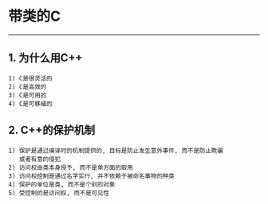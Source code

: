 # **带类的C** #
***


## **1. 为什么用C++** ##
    1) C是很灵活的
    2) C是高效的
    3) C是可用的
    4) C是可移植的 



## **2. C++的保护机制** ##
    1) 保护是通过编译时的机制提供的, 目标是防止发生意外事件, 而不是防止欺骗
       或者有意的侵犯
    2) 访问权由类本身授予, 而不是单方面的取用
    3) 访问权控制是通过名字实行, 并不依赖于被命名事物的种类
    4) 保护的单位是类, 而不是个别的对象
    5) 受控制的是访问权, 而不是可见性
